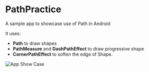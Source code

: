 # PathPractice
A sample app to showcase use of Path in Android

It uses:
 - **Path** to draw shapes
 - **PathMeasure** and **DashPathEffect** to draw progressive shape
 - **CornerPathEffect** to soften the edge of Shape.

![App Show Case](https://user-images.githubusercontent.com/10809719/40113319-b3c16962-5926-11e8-8178-0d5569020007.gif)